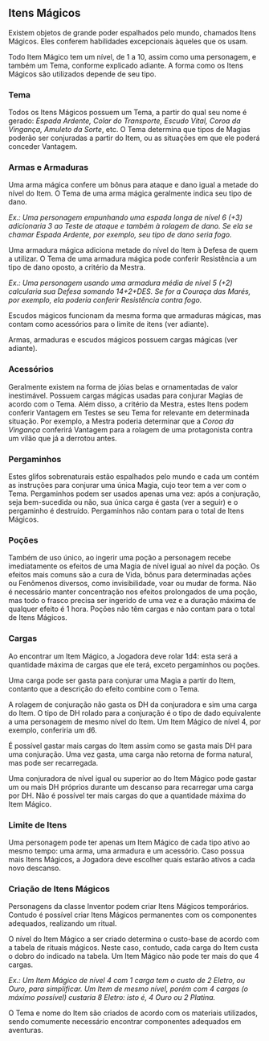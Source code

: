 ## **Itens Mágicos**

Existem objetos de grande poder espalhados pelo mundo, chamados Itens Mágicos. Eles conferem habilidades excepcionais àqueles que os usam.

Todo Item Mágico tem um nível, de 1 a 10, assim como uma personagem, e também um Tema, conforme explicado adiante. A forma como os Itens Mágicos são utilizados depende de seu tipo.

### **Tema**

Todos os Itens Mágicos possuem um Tema, a partir do qual seu nome é gerado: *Espada Ardente, Colar do Transporte, Escudo Vital, Coroa da Vingança, Amuleto da Sorte*, etc. O Tema determina que tipos de Magias poderão ser conjuradas a partir do Item, ou as situações em que ele poderá conceder Vantagem.

### **Armas e Armaduras**

Uma arma mágica confere um bônus para ataque e dano igual a metade do nível do Item. O Tema de uma arma mágica geralmente indica seu tipo de dano.

*Ex.: Uma personagem empunhando uma espada longa de nível 6 (+3) adicionaria 3 ao Teste de ataque e também à rolagem de dano. Se ela se chamar Espada Ardente, por exemplo, seu tipo de dano seria fogo.*

Uma armadura mágica adiciona metade do nível do Item à Defesa de quem a utilizar. O Tema de uma armadura mágica pode conferir Resistência a um tipo de dano oposto, a critério da Mestra.

*Ex.: Uma personagem usando uma armadura média de nível 5 (+2) calcularia sua Defesa somando 14+2+DES. Se for a Couraça das Marés, por exemplo, ela poderia conferir Resistência contra fogo.*

Escudos mágicos funcionam da mesma forma que armaduras mágicas, mas contam como acessórios para o limite de itens (ver adiante).

Armas, armaduras e escudos mágicos possuem cargas mágicas (ver adiante).

### **Acessórios**

Geralmente existem na forma de jóias belas e ornamentadas de valor inestimável. Possuem cargas mágicas usadas para conjurar Magias de acordo com o Tema. Além disso, a critério da Mestra, estes Itens podem conferir Vantagem em Testes se seu Tema for relevante em determinada situação. Por exemplo, a Mestra poderia determinar que a *Coroa da Vingança* conferirá Vantagem para a rolagem de uma protagonista contra um vilão que já a derrotou antes.

### **Pergaminhos**

Estes glifos sobrenaturais estão espalhados pelo mundo e cada um contém as instruções para conjurar uma única Magia, cujo teor tem a ver com o Tema. Pergaminhos podem ser usados apenas uma vez: após a conjuração, seja bem-sucedida ou não, sua única carga é gasta (ver a seguir) e o pergaminho é destruído. Pergaminhos não contam para o total de Itens Mágicos.

### **Poções**

Também de uso único, ao ingerir uma poção a personagem recebe imediatamente os efeitos de uma Magia de nível igual ao nível da poção. Os efeitos mais comuns são a cura de Vida, bônus para determinadas ações ou Fenômenos diversos, como invisibilidade, voar ou mudar de forma. Não é necessário manter concentração nos efeitos prolongados de uma poção, mas todo o frasco precisa ser ingerido de uma vez e a duração máxima de qualquer efeito é 1 hora. Poções não têm cargas e não contam para o total de Itens Mágicos.

### **Cargas**

Ao encontrar um Item Mágico, a Jogadora deve rolar 1d4: esta será a quantidade máxima de cargas que ele terá, exceto pergaminhos ou poções.

Uma carga pode ser gasta para conjurar uma Magia a partir do Item, contanto que a descrição do efeito combine com o Tema.

A rolagem de conjuração não gasta os DH da conjuradora e sim uma carga do Item. O tipo de DH rolado para a conjuração é o tipo de dado equivalente a uma personagem de mesmo nível do Item. Um Item Mágico de nível 4, por exemplo, conferiria um d6.

É possível gastar mais cargas do Item assim como se gasta mais DH para uma conjuração. Uma vez gasta, uma carga não retorna de forma natural, mas pode ser recarregada.

Uma conjuradora de nível igual ou superior ao do Item Mágico pode gastar um ou mais DH próprios durante um descanso para recarregar uma carga por DH. Não é possível ter mais cargas do que a quantidade máxima do Item Mágico.

### **Limite de Itens**

Uma personagem pode ter apenas um Item Mágico de cada tipo ativo ao mesmo tempo: uma arma, uma armadura e um acessório. Caso possua mais Itens Mágicos, a Jogadora deve escolher quais estarão ativos a cada novo descanso.

### **Criação de Itens Mágicos**

Personagens da classe Inventor podem criar Itens Mágicos temporários. Contudo é possível criar Itens Mágicos permanentes com os componentes adequados, realizando um ritual.

O nível do Item Mágico a ser criado determina o custo-base de acordo com a tabela de rituais mágicos. Neste caso, contudo, cada carga do Item custa o dobro do indicado na tabela. Um Item Mágico não pode ter mais do que 4 cargas.

*Ex.: Um Item Mágico de nível 4 com 1 carga tem o custo de 2 Eletro, ou Ouro, para simplificar. Um Item de mesmo nível, porém com 4 cargas (o máximo possível) custaria 8 Eletro: isto é, 4 Ouro ou 2 Platina.*

O Tema e nome do Item são criados de acordo com os materiais utilizados, sendo comumente necessário encontrar componentes adequados em aventuras.

